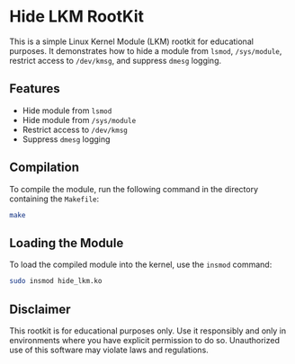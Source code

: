 # Hide LKM RootKit

This is a simple Linux Kernel Module (LKM) rootkit for educational purposes. It demonstrates how to hide a module from `lsmod`, `/sys/module`, restrict access to `/dev/kmsg`, and suppress `dmesg` logging.

## Features

- Hide module from `lsmod`
- Hide module from `/sys/module`
- Restrict access to `/dev/kmsg`
- Suppress `dmesg` logging

## Compilation

To compile the module, run the following command in the directory containing the `Makefile`:

```sh
make
```

## Loading the Module

To load the compiled module into the kernel, use the `insmod` command:

```sh
sudo insmod hide_lkm.ko
```

## Disclaimer

This rootkit is for educational purposes only. Use it responsibly and only in environments where you have explicit permission to do so. Unauthorized use of this software may violate laws and regulations.
